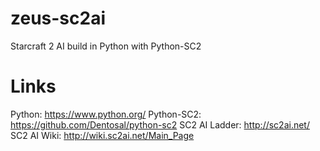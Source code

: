 # zeus-sc2ai
Starcraft 2 AI build in Python with Python-SC2

# Links
Python: https://www.python.org/
Python-SC2: https://github.com/Dentosal/python-sc2
SC2 AI Ladder: http://sc2ai.net/
SC2 AI Wiki: http://wiki.sc2ai.net/Main_Page
